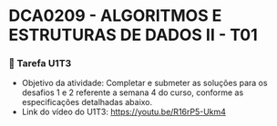 <h1>DCA0209 - ALGORITMOS E ESTRUTURAS DE DADOS II - T01</h1>

 <h3> 🚀 Tarefa U1T3</h3>
 
+ Objetivo da atividade: Completar e submeter as soluções para os desafios 1 e 2 referente a
semana 4 do curso, conforme as especificações detalhadas abaixo.
+ Link do vídeo do U1T3: https://youtu.be/R16rP5-Ukm4
